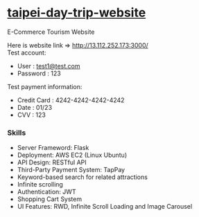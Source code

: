 # [taipei-day-trip-website](http://13.112.252.173:3000/)  
E-Commerce Tourism Website  

Here is website link => <http://13.112.252.173:3000/>  
Test account:
- User : test1@test.com  
- Password : 123  

Test payment information:
- Credit Card : 4242-4242-4242-4242  
- Date : 01/23  
- CVV : 123  

### Skills  
- Server Frameword: Flask
- Deployment: AWS EC2 (Linux Ubuntu)
- API Design: RESTful API
- Third-Party Payment System: TapPay
- Keyword-based search for related attractions
- Infinite scrolling
- Authentication: JWT
- Shopping Cart System
- UI Features: RWD, Infinite Scroll Loading and Image Carousel
